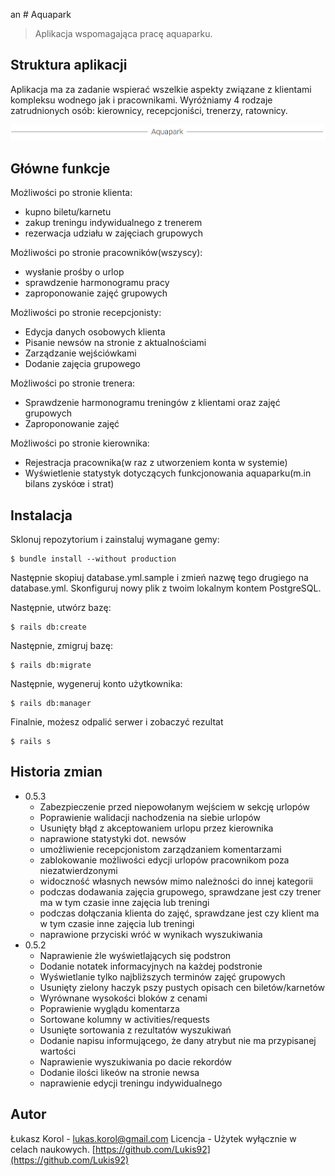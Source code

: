 an # Aquapark
> Aplikacja wspomagająca pracę aquaparku.

## Struktura aplikacji
Aplikacja ma za zadanie wspierać wszelkie aspekty związane z klientami kompleksu
wodnego jak i pracownikami. Wyróżniamy 4 rodzaje zatrudnionych osób: kierownicy,
recepcjoniści, trenerzy, ratownicy.

![](header.png)

## Główne funkcje

Możliwości po stronie klienta:
* kupno biletu/karnetu
* zakup treningu indywidualnego z trenerem
* rezerwacja udziału w zajęciach grupowych

Możliwości po stronie pracowników(wszyscy):
* wysłanie prośby o urlop
* sprawdzenie harmonogramu pracy
* zaproponowanie zajęć grupowych

Możliwości po stronie recepcjonisty:
* Edycja danych osobowych klienta
* Pisanie newsów na stronie z aktualnościami
* Zarządzanie wejściówkami
* Dodanie zajęcia grupowego

Możliwości po stronie trenera:
* Sprawdzenie harmonogramu treningów z klientami oraz zajęć grupowych
* Zaproponowanie zajęć

Możliwości po stronie kierownika:
* Rejestracja pracownika(w raz z utworzeniem konta w systemie)
* Wyświetlenie statystyk dotyczących funkcjonowania aquaparku(m.in bilans zyskóœ i strat)

## Instalacja
 Sklonuj repozytorium i zainstaluj wymagane gemy:
 ```
 $ bundle install --without production
 ```
 Następnie skopiuj database.yml.sample i zmień nazwę tego drugiego na database.yml.
 Skonfiguruj nowy plik z twoim lokalnym kontem PostgreSQL.

Następnie, utwórz bazę:

```
$ rails db:create
```

Następnie, zmigruj bazę:

```
$ rails db:migrate
```

Następnie, wygeneruj konto użytkownika:

```
$ rails db:manager
```

Finalnie, możesz odpalić serwer i zobaczyć rezultat

```
$ rails s
```

## Historia zmian
* 0.5.3
  * Zabezpieczenie przed niepowołanym wejściem w sekcję urlopów
  * Poprawienie walidacji nachodzenia na siebie urlopów
  * Usunięty błąd z akceptowaniem urlopu przez kierownika
  * naprawione statystyki dot. newsów
  * umożliwienie recepcjonistom zarządzaniem komentarzami
  * zablokowanie możliwości edycji urlopów pracownikom poza niezatwierdzonymi
  * widoczność własnych newsów mimo należności do innej kategorii
  * podczas dodawania zajęcia grupowego, sprawdzane jest czy trener ma w tym czasie inne zajęcia lub treningi
  * podczas dołączania klienta do zajęć, sprawdzane jest czy klient ma w tym czasie inne zajęcia lub treningi
  * naprawione przyciski wróć w wynikach wyszukiwania
* 0.5.2
  * Naprawienie żle wyświetlających się podstron
  * Dodanie notatek informacyjnych na każdej podstronie
  * Wyświetlanie tylko najbliższych terminów zajęć grupowych
  * Usunięty zielony haczyk pszy pustych opisach cen biletów/karnetów
  * Wyrównane wysokości bloków z cenami
  * Poprawienie wyglądu komentarza
  * Sortowane kolumny w activities/requests
  * Usunięte sortowania z rezultatów wyszukiwań
  * Dodanie napisu informującego, że dany atrybut nie ma przypisanej wartości
  * Naprawienie wyszukiwania po dacie rekordów
  * Dodanie ilości likeów na stronie newsa
  * naprawienie edycji treningu indywidualnego

## Autor
Łukasz Korol - lukas.korol@gmail.com
Licencja - Użytek wyłącznie w celach naukowych.
[https://github.com/Lukis92](https://github.com/Lukis92)
